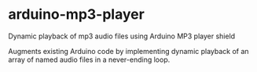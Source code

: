 # arduino-mp3-player
Dynamic playback of mp3 audio files using Arduino MP3 player shield

Augments existing Arduino code by implementing dynamic playback of an array of named audio files in a never-ending loop.
